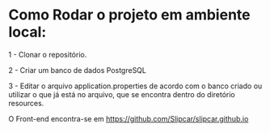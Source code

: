 # Como Rodar o projeto em ambiente local:

1 - Clonar o repositório.

2 - Criar um banco de dados PostgreSQL 

3 - Editar o arquivo application.properties de acordo com o banco criado ou utilizar o que já está no arquivo, que se encontra dentro do diretório resources.

O Front-end encontra-se em https://github.com/Slipcar/slipcar.github.io
